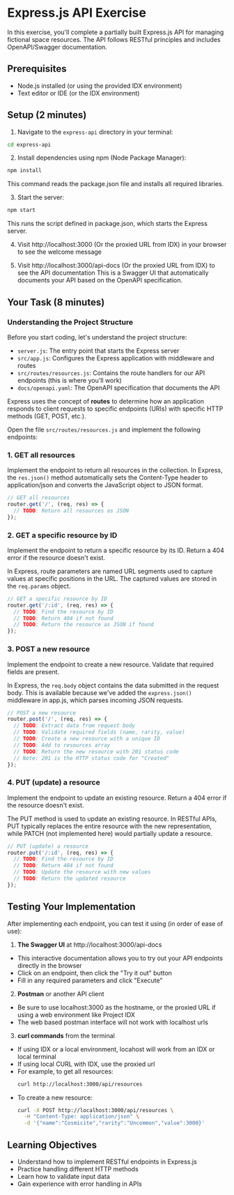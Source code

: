 # Express.js API Exercise

In this exercise, you'll complete a partially built Express.js API for managing fictional space resources. The API follows RESTful principles and includes OpenAPI/Swagger documentation.

## Prerequisites

- Node.js installed (or using the provided IDX environment)
- Text editor or IDE (or the IDX environment)

## Setup (2 minutes)

1. Navigate to the `express-api` directory in your terminal:
  ```bash
  cd express-api
  ```

2. Install dependencies using npm (Node Package Manager):
  ```bash
  npm install
  ```
  This command reads the package.json file and installs all required libraries.

3. Start the server:
  ```bash
  npm start
  ```
  This runs the script defined in package.json, which starts the Express server.

4. Visit http://localhost:3000 (Or the proxied URL from IDX) in your browser to see the welcome message

5. Visit http://localhost:3000/api-docs (Or the proxied URL from IDX) to see the API documentation
  This is a Swagger UI that automatically documents your API based on the OpenAPI specification.

## Your Task (8 minutes)

### Understanding the Project Structure

Before you start coding, let's understand the project structure:

- `server.js`: The entry point that starts the Express server
- `src/app.js`: Configures the Express application with middleware and routes
- `src/routes/resources.js`: Contains the route handlers for our API endpoints (this is where you'll work)
- `docs/openapi.yaml`: The OpenAPI specification that documents the API

Express uses the concept of **routes** to determine how an application responds to client requests to specific endpoints (URIs) with specific HTTP methods (GET, POST, etc.).

Open the file `src/routes/resources.js` and implement the following endpoints:

### 1. GET all resources

Implement the endpoint to return all resources in the collection. In Express, the `res.json()` method automatically sets the Content-Type header to application/json and converts the JavaScript object to JSON format.

```javascript
// GET all resources
router.get('/', (req, res) => {
  // TODO: Return all resources as JSON
});
```

### 2. GET a specific resource by ID

Implement the endpoint to return a specific resource by its ID. Return a 404 error if the resource doesn't exist.

In Express, route parameters are named URL segments used to capture values at specific positions in the URL. The captured values are stored in the `req.params` object.

```javascript
// GET a specific resource by ID
router.get('/:id', (req, res) => {
  // TODO: Find the resource by ID
  // TODO: Return 404 if not found
  // TODO: Return the resource as JSON if found
});
```

### 3. POST a new resource

Implement the endpoint to create a new resource. Validate that required fields are present.

In Express, the `req.body` object contains the data submitted in the request body. This is available because we've added the `express.json()` middleware in app.js, which parses incoming JSON requests.

```javascript
// POST a new resource
router.post('/', (req, res) => {
  // TODO: Extract data from request body
  // TODO: Validate required fields (name, rarity, value)
  // TODO: Create a new resource with a unique ID
  // TODO: Add to resources array
  // TODO: Return the new resource with 201 status code
  // Note: 201 is the HTTP status code for "Created"
});
```

### 4. PUT (update) a resource

Implement the endpoint to update an existing resource. Return a 404 error if the resource doesn't exist.

The PUT method is used to update an existing resource. In RESTful APIs, PUT typically replaces the entire resource with the new representation, while PATCH (not implemented here) would partially update a resource.

```javascript
// PUT (update) a resource
router.put('/:id', (req, res) => {
  // TODO: Find the resource by ID
  // TODO: Return 404 if not found
  // TODO: Update the resource with new values
  // TODO: Return the updated resource
});
```

## Testing Your Implementation

After implementing each endpoint, you can test it using (in order of ease of use):

1. **The Swagger UI** at http://localhost:3000/api-docs
  - This interactive documentation allows you to try out your API endpoints directly in the browser
  - Click on an endpoint, then click the "Try it out" button
  - Fill in any required parameters and click "Execute"

2. **Postman** or another API client
  - Be sure to use localhost:3000 as the hostname, or the proxied URL if using a web environment like Project IDX
  - The web based postman interface will not work with localhost urls

3. **curl commands** from the terminal
  - If using IDX or a local environment, locahost will work from an IDX or local terminal
  - If using local CURL with IDX, use the proxied url
  - For example, to get all resources:
    ```bash 
    curl http://localhost:3000/api/resources
    ```
  - To create a new resource:
    ```bash
    curl -X POST http://localhost:3000/api/resources \
      -H "Content-Type: application/json" \
      -d '{"name":"Cosmicite","rarity":"Uncommon","value":3000}'
    ```

## Learning Objectives

- Understand how to implement RESTful endpoints in Express.js
- Practice handling different HTTP methods
- Learn how to validate input data
- Gain experience with error handling in APIs
